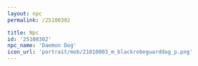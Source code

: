 ```yaml
---
layout: npc
permalink: /25100302

title: Npc
id: '25100302'
npc_name: 'Daemon Dog'
icon_url: 'portrait/mob/21010003_m_blackrobeguarddog_p.png'
---
```

